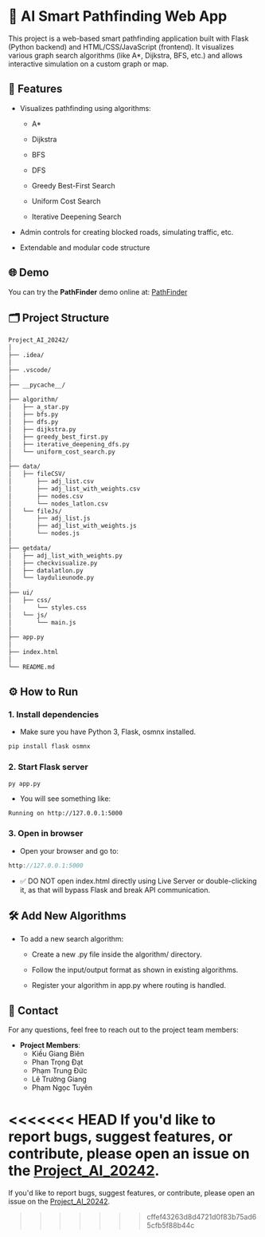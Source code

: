 # 🧠 AI Smart Pathfinding Web App
This project is a web-based smart pathfinding application built with Flask (Python backend) and HTML/CSS/JavaScript (frontend). It visualizes various graph search algorithms (like A*, Dijkstra, BFS, etc.) and allows interactive simulation on a custom graph or map.

## 🚀 Features
- Visualizes pathfinding using algorithms:

  - A*

  - Dijkstra

  - BFS
    
  - DFS

  - Greedy Best-First Search

  - Uniform Cost Search

  - Iterative Deepening Search

- Admin controls for creating blocked roads, simulating traffic, etc.

- Extendable and modular code structure

## 🌐 Demo

You can try the **PathFinder** demo online at: [PathFinder](https://bienkieu1411.github.io/Project_AI_20242/)  

## 🗂️ Project Structure

```bash
Project_AI_20242/
│
├── .idea/
│
├── .vscode/
│
├── __pycache__/
│
├── algorithm/                 
│   ├── a_star.py
│   ├── bfs.py
│   ├── dfs.py
│   ├── dijkstra.py
│   ├── greedy_best_first.py
│   ├── iterative_deepening_dfs.py
│   └── uniform_cost_search.py
│
├── data/
│   ├── fileCSV/
│       ├── adj_list.csv
│       ├── adj_list_with_weights.csv
│       ├── nodes.csv
│       └── nodes_latlon.csv
│   └── fileJs/
│       ├── adj_list.js
│       ├── adj_list_with_weights.js      
│       └── nodes.js
│
├── getdata/
│   ├── adj_list_with_weights.py
│   ├── checkvisualize.py
│   ├── datalatlon.py
│   └── laydulieunode.py
│
├── ui/
│   ├── css/
│       └── styles.css
│   └── js/
│       └── main.js
│
├── app.py
│
├── index.html
│
└── README.md
```

## ⚙️ How to Run
### 1. Install dependencies
- Make sure you have Python 3, Flask, osmnx installed.

```bash
pip install flask osmnx
```

### 2. Start Flask server

```bash
py app.py
```

- You will see something like:

```nginx
Running on http://127.0.0.1:5000
```
### 3. Open in browser
- Open your browser and go to:

```cpp
http://127.0.0.1:5000
```

- ✅ DO NOT open index.html directly using Live Server or double-clicking it, as that will bypass Flask and break API communication.

## 🛠️ Add New Algorithms
- To add a new search algorithm:

  - Create a new .py file inside the algorithm/ directory.

  - Follow the input/output format as shown in existing algorithms.

  - Register your algorithm in app.py where routing is handled.

## 📧 Contact

For any questions, feel free to reach out to the project team members:

- **Project Members**:
  - Kiều Giang Biên
  - Phan Trọng Đạt
  - Phạm Trung Đức
  - Lê Trường Giang
  - Phạm Ngọc Tuyên

<<<<<<< HEAD
If you'd like to report bugs, suggest features, or contribute, please open an issue on the [Project_AI_20242](https://github.com/BienKieu1411/Project_AI_20242).
=======
If you'd like to report bugs, suggest features, or contribute, please open an issue on the [Project_AI_20242](https://github.com/BienKieu1411/Project_AI_20242).
>>>>>>> cffef43263d8d4721d0f83b75ad65cfb5f88b44c
